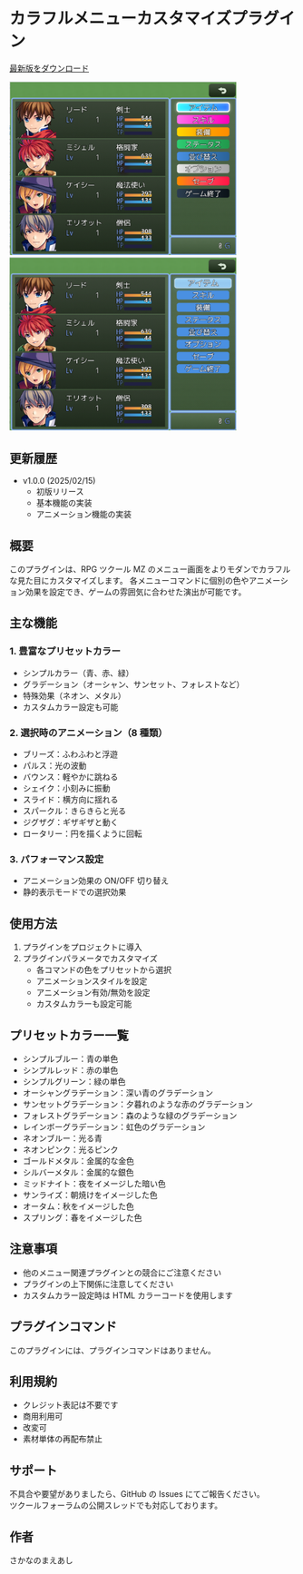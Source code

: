 # カラフルメニューカスタマイズプラグイン

[最新版をダウンロード](https://raw.githubusercontent.com/fishs075/MZ/refs/heads/main/SKM_calfulmenu.js)

<!-- ここに画像を入れる予定 -->

<img src="../images/SKM_pop_menu1.png" width="400"><img src="../images/SKM_pop_menu2.png" width="400">

## 更新履歴

-   v1.0.0 (2025/02/15)
    -   初版リリース
    -   基本機能の実装
    -   アニメーション機能の実装

## 概要

このプラグインは、RPG ツクール MZ のメニュー画面をよりモダンでカラフルな見た目にカスタマイズします。
各メニューコマンドに個別の色やアニメーション効果を設定でき、ゲームの雰囲気に合わせた演出が可能です。

## 主な機能

### 1. 豊富なプリセットカラー

-   シンプルカラー（青、赤、緑）
-   グラデーション（オーシャン、サンセット、フォレストなど）
-   特殊効果（ネオン、メタル）
-   カスタムカラー設定も可能

### 2. 選択時のアニメーション（8 種類）

-   ブリーズ：ふわふわと浮遊
-   パルス：光の波動
-   バウンス：軽やかに跳ねる
-   シェイク：小刻みに振動
-   スライド：横方向に揺れる
-   スパークル：きらきらと光る
-   ジグザグ：ギザギザと動く
-   ロータリー：円を描くように回転

### 3. パフォーマンス設定

-   アニメーション効果の ON/OFF 切り替え
-   静的表示モードでの選択効果

## 使用方法

1. プラグインをプロジェクトに導入
2. プラグインパラメータでカスタマイズ
    - 各コマンドの色をプリセットから選択
    - アニメーションスタイルを設定
    - アニメーション有効/無効を設定
    - カスタムカラーも設定可能

## プリセットカラー一覧

-   シンプルブルー：青の単色
-   シンプルレッド：赤の単色
-   シンプルグリーン：緑の単色
-   オーシャングラデーション：深い青のグラデーション
-   サンセットグラデーション：夕暮れのような赤のグラデーション
-   フォレストグラデーション：森のような緑のグラデーション
-   レインボーグラデーション：虹色のグラデーション
-   ネオンブルー：光る青
-   ネオンピンク：光るピンク
-   ゴールドメタル：金属的な金色
-   シルバーメタル：金属的な銀色
-   ミッドナイト：夜をイメージした暗い色
-   サンライズ：朝焼けをイメージした色
-   オータム：秋をイメージした色
-   スプリング：春をイメージした色

## 注意事項

-   他のメニュー関連プラグインとの競合にご注意ください
-   プラグインの上下関係に注意してください
-   カスタムカラー設定時は HTML カラーコードを使用します

## プラグインコマンド

このプラグインには、プラグインコマンドはありません。

## 利用規約

-   クレジット表記は不要です
-   商用利用可
-   改変可
-   素材単体の再配布禁止

## サポート

不具合や要望がありましたら、GitHub の Issues にてご報告ください。<br>
ツクールフォーラムの公開スレッドでも対応しております。

## 作者

さかなのまえあし
